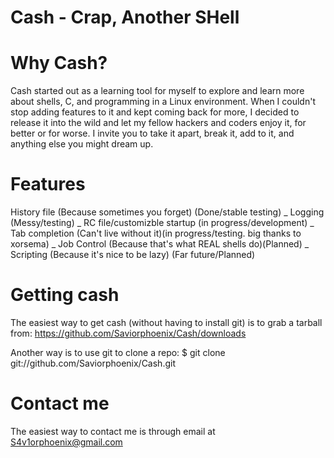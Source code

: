 Cash - Crap, Another SHell
====


Why Cash?
===
Cash started out as a learning tool for myself to explore 
and learn more about shells, C, and programming in a Linux environment. 
When I couldn't stop adding features to it and kept coming back for more,
I decided to release it into the wild and let my fellow hackers and coders 
enjoy it, for better or for worse. I invite you to take it apart, break it, 
add to it, and anything else you might dream up.

Features
===
History file (Because sometimes you forget) (Done/stable testing)
_
Logging (Messy/testing)
_
RC file/customizble startup (in progress/development)
_
Tab completion (Can't live without it)(in progress/testing. big thanks to xorsema)
_
Job Control (Because that's what REAL shells do)(Planned)
_
Scripting (Because it's nice to be lazy) (Far future/Planned)
  
Getting cash
===
The easiest way to get cash (without having to install git) is to grab a tarball from:
https://github.com/Saviorphoenix/Cash/downloads

Another way is to use git to clone a repo:
$ git clone git://github.com/Saviorphoenix/Cash.git


Contact me
===
The easiest way to contact me is through email at S4v1orphoenix@gmail.com